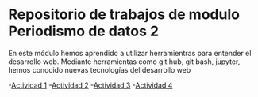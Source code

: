 # Repositorio de trabajos de modulo Periodismo de datos 2

En este módulo hemos aprendido a utilizar herramientras para entender el desarrollo web. Mediante herramientas como git hub, git bash, jupyter, hemos conocido nuevas tecnologías del desarrollo web

-[Actividad 1](ad1.md)
-[Actividad 2](ad2.md)
-[Actividad 3](ad3.md)
-[Actividad 4](api-covid-pandas.ipynb)


